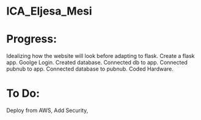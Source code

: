 # ICA_Eljesa_Mesi

# Progress:
 Idealizing how the website will look before adapting to flask.
 Create a flask app.
 Goolge Login.
 Created database.
 Connected db to app.
 Connected pubnub to app.
 Connected database to pubnub.
 Coded Hardware.

 # To Do:
 Deploy from AWS,
 Add Security,
 